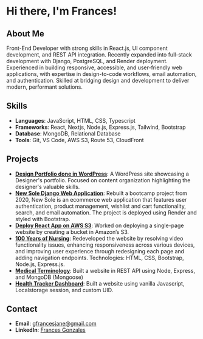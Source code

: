 # Hi there, I'm Frances!

## About Me

Front-End Developer with strong skills in React.js, UI component development, and REST API integration. Recently expanded into full-stack development with Django, PostgreSQL, and Render deployment. Experienced in building responsive, accessible, and user-friendly web applications, with expertise in design-to-code workflows, email automation, and authentication. Skilled at bridging design and development to deliver modern, performant solutions.

## Skills

- **Languages**: JavaScript, HTML, CSS, Typescript
- **Frameworks**: React, Nextjs, Node.js, Express.js, Tailwind, Bootstrap
- **Database**: MongoDB, Relational Database
- **Tools**: Git, VS Code, AWS S3, Route 53, CloudFront

## Projects
- **[Design Portfolio done in WordPress](https://darkslategrey-cheetah-939171.hostingersite.com/)**: A WordPress site showcasing a Designer's portfolio. Focused on content organization highlighting the designer's valuable skills. 
- **[New Sole Django Web Application](https://github.com/francesjgonzales/newsole2)**: Rebuilt a bootcamp project from 2020, New Sole is an ecommerce web application that features user authentication, product management, wishlist and cart functionality, search, and email automation. The project is deployed using Render and styled with Bootstrap.
- **[Deploy React App on AWS S3](https://gfrancesjane.com/2025/02/05/deploy-react-app-on-aws-s3/)**: Worked on deploying a single-page website by creating a bucket in Amazon’s S3.
- **[100 Years of Nursing](https://www.100yearsofnursing.ca/)**: Redeveloped the website by resolving video functionality issues, enhancing responsiveness across various devices, and improving user experience through redesigning each page and adding navigation endpoints. Technologies: HTML, CSS, Bootstrap, Node.js, Express.js.
- **[Medical Terminology](https://medical-terminology-1.onrender.com/)**: Built a website in REST API using Node, Express, and MongoDB (Mongoose)
- **[Health Tracker Dashboard](https://patient-tracker-site.netlify.app/)**: Built a website using vanilla Javascript, Localstorage session, and custom UID.

## Contact

- **Email**: gfrancesjane@gmail.com
- **LinkedIn**: [Frances Gonzales](https://www.linkedin.com/in/frances-gonzales/)
